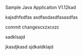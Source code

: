 
Sample Java Applicaiton V1.12kad

kajsdhfsdfas
asdfasdasdfasasdfas

commit changescxzxcxzc

sadklsajd

jkasdjkasd sjdkaldklajd
